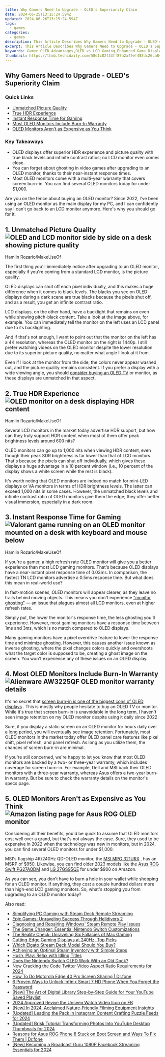 ```yaml
---
title: Why Gamers Need to Upgrade - OLED's Superiority Claim
date: 2024-06-25T13:15:24.594Z
updated: 2024-06-26T13:15:24.594Z
tags:
  - games
categories:
  - games
description: This Article Describes Why Gamers Need to Upgrade - OLED's Superiority Claim
excerpt: This Article Describes Why Gamers Need to Upgrade - OLED's Superiority Claim
keywords: Gamer OLED Advantages,OLED vs LCD Gaming,Enhanced Game Display,Ultra-HD Gaming Experience,OLED Screen Benefits,Improved Graphics Performance,High Fidelity Gaming
thumbnail: https://thmb.techidaily.com/58d1c82f33ff87a2a49ef482dc26ca840416cdee7dcea0bf9addd82da02902e0.jpg
---
```


## Why Gamers Need to Upgrade - OLED's Superiority Claim

### Quick Links

* [Unmatched Picture Quality](#unmatched-picture-quality)
* [True HDR Experience](#true-hdr-experience)
* [Instant Response Time for Gaming](#instant-response-time-for-gaming)
* [Most OLED Monitors Include Burn-In Warranty](#most-oled-monitors-include-burn-in-warranty)
* [OLED Monitors Aren't as Expensive as You Think](#oled-monitors-aren-39-t-as-expensive-as-you-think)

### Key Takeaways

* OLED displays offer superior HDR experience and picture quality with true black levels and infinite contrast ratios; no LCD monitor even comes close.
* You can forget about ghosting in video games after upgrading to an OLED monitor, thanks to their near-instant response times.
* Most OLED monitors come with a multi-year warranty that covers screen burn-in. You can find several OLED monitors today for under $1,000.

 Are you on the fence about buying an OLED monitor? Since 2022, I've been using an OLED monitor as the main display for my PC, and I can confidently say I can't go back to an LCD monitor anymore. Here's why you should go for it.

## 1\. Unmatched Picture Quality ![OLED and LCD monitor side by side on a desk showing picture quality](https://static1.makeuseofimages.com/wordpress/wp-content/uploads/wm/2024/04/oled-and-lcd-monitor-side-by-side-on-a-desk-showing-picture-quality.jpg)

 Hamlin Rozario/MakeUseOf

 The first thing you'll immediately notice after upgrading to an OLED monitor, especially if you're coming from a standard LCD monitor, is the picture quality.

 OLED displays can shut off each pixel individually, and this makes a huge difference when it comes to black levels. The blacks you see on OLED displays during a dark scene are true blacks because the pixels shut off, and as a result, you get an infinite contrast ratio.

 LCD displays, on the other hand, have a backlight that remains on even while showing pitch-black content. Take a look at the image above, for example. You can immediately tell the monitor on the left uses an LCD panel due to its backlighting.

 And if that's not enough, I want to point out that the monitor on the left has a 4K resolution, whereas the OLED monitor on the right is 1440p. I still prefer watching videos on the OLED monitor despite the lower resolution due to its superior picture quality, no matter what angle I look at it from.

 Even if I look at the monitor from the side, the colors never appear washed out, and the picture quality remains consistent. If you prefer a display with a wide viewing angle, you should [consider buying an OLED TV](https://www.makeuseof.com/buy-oled-tv-pros-and-cons/) or monitor, as these displays are unmatched in that aspect.

## 2\. True HDR Experience ![OLED monitor on a desk displaying HDR content](https://static1.makeuseofimages.com/wordpress/wp-content/uploads/wm/2024/04/oled-monitor-on-a-desk-displaying-hdr-content.jpg)

 Hamlin Rozario/MakeUseOf

 Several LCD monitors in the market today advertise HDR support, but how can they truly support HDR content when most of them offer peak brightness levels around 600 nits?

 OLED monitors can go up to 1,000 nits when viewing HDR content, even though their peak SDR brightness is far lower than that of LCD monitors. That's because the pixels can shut off individually, which gives these displays a huge advantage in a 10 percent window (i.e., 10 percent of the display shows a white screen while the rest is black).

 It's worth noting that OLED monitors are indeed no match for mini-LED displays or VA monitors in terms of HDR brightness levels. The latter can exceed 1,000 nits in some cases. However, the unmatched black levels and infinite contrast ratio of OLED monitors give them the edge; they offer better visual immersion, especially in a dark room.

## 3\. Instant Response Time for Gaming ![Valorant game running on an OLED monitor mounted on a desk with keyboard and mouse below](https://static1.makeuseofimages.com/wordpress/wp-content/uploads/wm/2024/04/valorant-game-running-on-an-oled-monitor-mounted-on-a-desk-with-keyboard-and-mouse-below.jpg)

 Hamlin Rozario/MakeUseOf

 If you're a gamer, a high refresh rate OLED monitor will give you a better experience than most LCD gaming monitors. That's because OLED displays have a near-instant pixel response time of 0.03ms. In comparison, the fastest TN LCD monitors advertise a 0.5ms response time. But what does this mean in real-world use?

 In fast-motion scenes, OLED monitors will appear clearer, as they leave no trails behind moving objects. This means you don't experience ["monitor ghosting"](https://www.makeuseof.com/what-is-monitor-ghosting-how-do-you-fix-it/) — an issue that plagues almost all LCD monitors, even at higher refresh rates.

 Simply put, the lower the monitor's response time, the less ghosting you'll experience. However, most gaming monitors have a response time between 1ms and 3ms, which is no match compared to OLED displays.

 Many gaming monitors have a pixel overdrive feature to lower the response time and minimize ghosting. However, this causes another issue known as inverse ghosting, where the pixel changes colors quickly and overshoots what the target color is supposed to be, creating a ghost image on the screen. You won't experience any of these issues on an OLED display.

## 4\. Most OLED Monitors Include Burn-In Warranty ![Alienware AW3225QF OLED monitor warranty details](https://static1.makeuseofimages.com/wordpress/wp-content/uploads/2024/04/alienware-aw3225qf-oled-monitor-warranty-details.png)

 It's no secret that [screen burn-in is one of the biggest cons of OLED displays](https://www.makeuseof.com/tag/save-screen-prevent-burn-in-amoled-screens/) . This is mostly why people hesitate to buy an OLED TV or monitor. While it's true that screen burn-in is unavoidable in the long term, I haven't seen image retention on my OLED monitor despite using it daily since 2022.

 Sure, if you display a static screen on an OLED monitor for hours daily over a long period, you will eventually see image retention. Fortunately, most OLED monitors in the market today offer OLED panel care features like pixel shift, pixel refresh, and panel refresh. As long as you utilize them, the chances of screen burn-in are minimal.

 If you're still concerned, we're happy to let you know that most OLED monitors are backed by a two- or three-year warranty, which includes coverage for screen burn-in. For example, Dell and MSI back their OLED monitors with a three-year warranty, whereas Asus offers a two-year burn-in warranty. But be sure to check the warranty details on the monitor's specs page.

## 5\. OLED Monitors Aren't as Expensive as You Think ![Amazon listing page for Asus ROG OLED monitor](https://static1.makeuseofimages.com/wordpress/wp-content/uploads/2024/04/amazon-listing-page-for-asus-rog-oled-monitor.png)

 Considering all their benefits, you'd be quick to assume that OLED monitors cost well over a grand, but that's not always the case. Sure, they used to be expensive in 2022 when the technology was new in monitors, but in 2024, you can find several OLED monitors for under $1,000.

 MSI's flagship 4K/240Hz QD-OLED monitor, the [MSI MPG 321URX](https://www.amazon.com/MSI-MPG-321URX-QD-OLED-Quantum/dp/B0CTSC3VS4?tag=makeusw-20&ascsubtag=UUmuoUeUpU2032112&asc%5Frefurl=https%3A%2F%2Fwww.makeuseof.com%2Fwhy-buy-oled-monitor%2F&asc%5Fcampaign=Evergreen) , has an MSRP of $950\. Likewise, you can find older 2023 models like the [Asus ROG Swift PG27AQDM](https://www.amazon.com/ASUS-Swift-Gaming-Monitor-PG27AQDM/dp/B0BZRBYLP1/?tag=makeusw-20&ascsubtag=UUmuoUeUpU2032112&asc%5Frefurl=https%3A%2F%2Fwww.makeuseof.com%2Fwhy-buy-oled-monitor%2F&asc%5Fcampaign=Evergreen) and [LG 27GS95QE](https://www.amazon.com/LG-%E2%80%8E27GS95QE-Ultragear-DisplayHDR-DisplayPort/dp/B0CSGWXVBN/?th=1&tag=makeusw-20&ascsubtag=UUmuoUeUpU2032112&asc%5Frefurl=https%3A%2F%2Fwww.makeuseof.com%2Fwhy-buy-oled-monitor%2F&asc%5Fcampaign=Evergreen) for under $900 on Amazon.

 As you can see, you don't have to burn a hole in your wallet while shopping for an OLED monitor. If anything, they cost a couple hundred dollars more than high-end LCD gaming monitors. So, what's stopping you from upgrading to an OLED monitor today?


<ins class="adsbygoogle"
     style="display:block"
     data-ad-format="autorelaxed"
     data-ad-client="ca-pub-7571918770474297"
     data-ad-slot="1223367746"></ins>



<ins class="adsbygoogle"
     style="display:block"
     data-ad-client="ca-pub-7571918770474297"
     data-ad-slot="8358498916"
     data-ad-format="auto"
     data-full-width-responsive="true"></ins>

<span class="atpl-alsoreadstyle">Also read:</span>
<div><ul>
<li><a href="https://games-able.techidaily.com/simplifying-pc-gaming-with-steam-deck-remote-streaming/"><u>Simplifying PC Gaming with Steam Deck Remote Streaming</u></a></li>
<li><a href="https://games-able.techidaily.com/epic-games-unraveling-success-through-helldivers-2/"><u>Epic Games: Unraveling Success Through Helldivers 2</u></a></li>
<li><a href="https://games-able.techidaily.com/diagnosing-and-repairing-windows-steam-remote-play-issues/"><u>Diagnosing and Repairing Windows' Steam Remote Play Issues</u></a></li>
<li><a href="https://games-able.techidaily.com/the-game-changer-essential-nintendo-switch-customizations/"><u>The Game Changer: Essential Nintendo Switch Customizations</u></a></li>
<li><a href="https://games-able.techidaily.com/the-reality-check-unraveling-six-fallacies-of-mac-gaming/"><u>The Reality Check: Unraveling Six Fallacies of Mac Gaming</u></a></li>
<li><a href="https://games-able.techidaily.com/cutting-edge-gaming-displays-at-240hz-top-picks/"><u>Cutting-Edge Gaming Displays at 240Hz, Top Picks</u></a></li>
<li><a href="https://games-able.techidaily.com/which-elgato-stream-deck-model-should-you-buy/"><u>Which Elgato Stream Deck Model Should You Buy?</u></a></li>
<li><a href="https://games-able.techidaily.com/achieving-an-optimal-steam-inventory-with-simple-steps/"><u>Achieving an Optimal Steam Inventory with Simple Steps</u></a></li>
<li><a href="https://games-able.techidaily.com/hush-play-relax-with-idling-titles/"><u>Hush, Play: Relax with Idling Titles</u></a></li>
<li><a href="https://games-able.techidaily.com/does-the-nintendo-switch-oled-work-with-an-old-dock/"><u>Does the Nintendo Switch OLED Work With an Old Dock?</u></a></li>
<li><a href="https://smart-video-creator.techidaily.com/new-cracking-the-code-twitter-video-aspect-ratio-requirements-for-2024/"><u>New Cracking the Code Twitter Video Aspect Ratio Requirements for 2024</u></a></li>
<li><a href="https://screen-mirror.techidaily.com/how-to-do-motorola-edge-40-pro-screen-sharing-drfone-by-drfone-android/"><u>How To Do Motorola Edge 40 Pro Screen Sharing | Dr.fone</u></a></li>
<li><a href="https://unlock-android.techidaily.com/6-proven-ways-to-unlock-infinix-smart-7-hd-phone-when-you-forget-the-password-by-drfone-android/"><u>6 Proven Ways to Unlock Infinix Smart 7 HD Phone When You Forget the Password</u></a></li>
<li><a href="https://facebook-video-share.techidaily.com/new-the-art-of-digital-library-step-by-step-guide-for-your-youtube-saved-playlist/"><u>[New] The Art of Digital Library  Step-by-Step Guide for Your YouTube Saved Playlist</u></a></li>
<li><a href="https://facebook-clips.techidaily.com/2024-approved-revive-the-unseen-watch-video-icon-on-fb/"><u>2024 Approved  Revive the Unseen Watch Video Icon on FB</u></a></li>
<li><a href="https://digital-screen-recording.techidaily.com/new-in-2024-acclaimed-nature-friendly-filming-equipment-insights/"><u>[New] In 2024, Acclaimed Nature-Friendly Filming Equipment Insights</u></a></li>
<li><a href="https://instagram-clips.techidaily.com/updated-leading-the-pack-in-instagram-content-crafting-puzzle-feeds-for-2024/"><u>[Updated] Leading the Pack in Instagram Content  Crafting Puzzle Feeds for 2024</u></a></li>
<li><a href="https://facebook-record-videos.techidaily.com/updated-brisk-tutorial-transforming-photos-into-youtube-desktop-thumbnails-for-2024/"><u>[Updated] Brisk Tutorial  Transforming Photos Into YouTube Desktop Thumbnails for 2024</u></a></li>
<li><a href="https://howto.techidaily.com/reasons-for-asus-rog-phone-8-stuck-on-boot-screen-and-ways-to-fix-them-drfone-by-drfone-fix-android-problems-fix-android-problems/"><u>Reasons for Asus ROG Phone 8 Stuck on Boot Screen and Ways To Fix Them | Dr.fone</u></a></li>
<li><a href="https://facebook-video-content.techidaily.com/new-becoming-a-broadcast-guru-1080p-facebook-streaming-essentials-for-2024/"><u>[New] Becoming a Broadcast Guru  1080P Facebook Streaming Essentials for 2024</u></a></li>
</ul></div>
